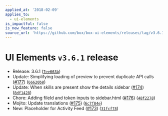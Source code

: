 ```yaml
---
applied_at: '2018-02-09'
applies_to:
  - ui-elements
is_impactful: false
is_new_feature: false
source_url: 'https://github.com/box/box-ui-elements/releases/tag/v3.6.1'
---
```


# UI Elements `v3.6.1` release


* Release: 3.6.1 ([`7ee663b`](https://github.com/box/box-ui-elements/commit[`7ee663b`](https://github.com/box/box-ui-elements/commit/7ee663b)))
* Update: Simplifying loading of preview to prevent duplicate API calls ([#177](https://github.com/box/box-ui-elements/pull/177)) ([`66620b8`](https://github.com/box/box-ui-elements/commit[`66620b8`](https://github.com/box/box-ui-elements/commit/66620b8)))
* Update: When skills are present show the details sidebar ([#174](https://github.com/box/box-ui-elements/pull/174)) ([`8df1428`](https://github.com/box/box-ui-elements/commit[`8df1428`](https://github.com/box/box-ui-elements/commit/8df1428)))
* Chore: Adding fileId and token inputs to sidebar.html ([#176](https://github.com/box/box-ui-elements/pull/176)) ([`48f2278`](https://github.com/box/box-ui-elements/commit[`48f2278`](https://github.com/box/box-ui-elements/commit/48f2278)))
* Mojito: Update translations ([#175](https://github.com/box/box-ui-elements/pull/175)) ([`6c7f84e`](https://github.com/box/box-ui-elements/commit[`6c7f84e`](https://github.com/box/box-ui-elements/commit/6c7f84e)))
* New: Placeholder for Activity Feed ([#173](https://github.com/box/box-ui-elements/pull/173)) ([`31fcf78`](https://github.com/box/box-ui-elements/commit[`31fcf78`](https://github.com/box/box-ui-elements/commit/31fcf78)))



